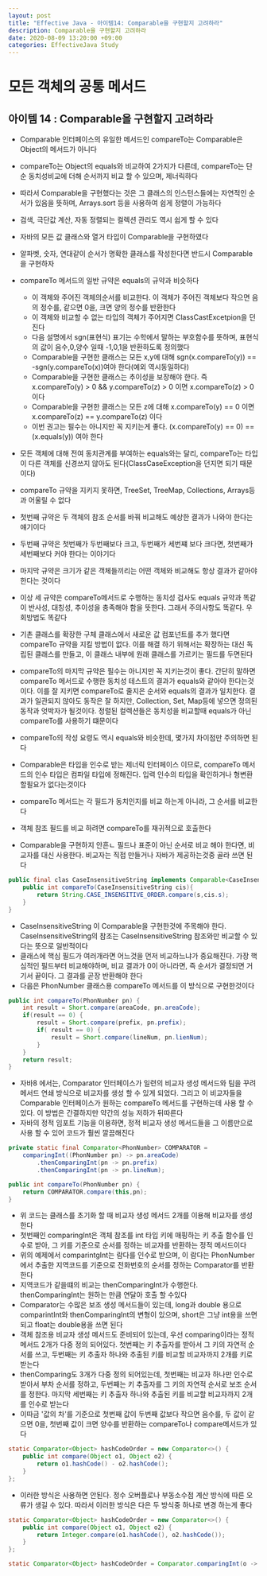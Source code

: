 ```yaml
---
layout: post
title: "Effective Java - 아이템14: Comparable을 구현할지 고려하라"
description: Comparable을 구현할지 고려하라
date: 2020-08-09 13:20:00 +09:00
categories: EffectiveJava Study
---
```



# 모든 객체의 공통 메서드

## 아이템 14 : Comparable을 구현할지 고려하라

- Comparable 인터페이스의 유일한 메서드인 compareTo는 Comparable은 Object의 메서드가 아니다
- compareTo는 Object의 equals와 비교하여 2가지가 다른데, compareTo는 단순 동치성비교에 더해 순서까지 비교 할 수 있으며, 제너릭하다
- 따라서 Comparable을 구현했다는 것은 그 클래스의 인스턴스들에는 자연적인 순서가 있음을 뜻하며, Arrays.sort 등을 사용하여 쉽게 정렬이 가능하다
- 검색, 극단값 계산, 자동 정렬되는 컬렉션 관리도 역시 쉽게 할 수 있다
- 자바의 모든 값 클래스와 열거 타입이 Comparable을 구현하였다
- 알파벳, 숫자, 연대같이 순서가 명확한 클래스를 작성한다면 반드시 Comparable을 구현하자
- compareTo 메서드의 일반 규약은 equals의 규약과 비슷하다
    * 이 객체와 주어진 객체의순서를 비교한다. 이 객체가 주어진 객체보다 작으면 음의 정수를, 같으면 0을, 크면 양의 정수를 반환한다
    * 이 객체와 비교할 수 없는 타입의 객체가 주어지면 ClassCastExcetpion을 던진다
    * 다음 설명에서 sgn(표현식) 표기는 수학에서 말하는 부호함수를 뜻하며, 표현식의 값이 음수,0,양수 일때 -1,0,1을 반환하도록 정의했다
    * Comparable을 구현한 클래스는 모든 x,y에 대해 sgn(x.compareTo(y)) == -sgn(y.compareTo(x))여야 한다(예외 역시동일하다)
    * Comparable을 구현한 클래스는 추이성을 보장해야 한다. 즉 x.compareTo(y) > 0 && y.compareTo(z) > 0 이면 x.compareTo(z) > 0 이다
    * Comparable을 구현한 클래스는 모든 z에 대해 x.compareTo(y) == 0 이면 x.compareTo(z) == y.compareTo(z) 이다
    * 이번 권고는 필수는 아니지만 꼭 지키는게 좋다. (x.compareTo(y) == 0) == (x.equals(y)) 여야 한다

- 모든 객체에 대해 전여 동치관계를 부여하는 equals와는 달리, compareTo는 타입이 다른 객체를 신경쓰지 않아도 된다(ClassCaseException을 던지면 되기 때문이다)
- compareTo 규약을 지키지 못하면, TreeSet, TreeMap, Collections, Arrays등과 어울릴 수 없다
- 첫번째 규약은 두 객체의 참조 순서를 바꿔 비교해도 예상한 결과가 나와야 한다는 얘기이다
- 두번째 규약은 첫번째가 두번째보다 크고, 두번째가 세번쨰 보다 크다면, 첫번째가 세번째보다 커야 한다는 이야기다
- 마지막 규약은 크기가 같은 객체들끼리는 어떤 객체와 비교해도 항상 결과가 같아야한다는 것이다
- 이상 세 규약은 compareTo메서드로 수행하는 동치성 검사도 equals 규약과 똑같이 반사성, 대칭성, 추이성을 충족해야 함을 뜻한다. 그래서 주의사항도 똑같다. 우회방법도 똑같다
- 기촌 클래스를 확장한 구체 클래스에서 새로운 값 컴포넌트를 추가 했다면 compareTo 규약을 지킬 방법이 없다. 이를 해결 하기 위해서는 확장하는 대신 독립된 클래스를 만들고, 이 클래스 내부에 원래 클래스를 가르키는 필드를 두면된다
- compareTo의 마지막 규약은 필수는 아니지만 꼭 지키는것이 좋다. 간단히 말하면 compareTo 메서드로 수행한 동치성 테스트의 결과가 equals와 같아야 한다는것이다. 
이를 잘 지키면 compareTo로 줄지은 순서와 equals의 결과가 일치한다. 결과가 일관되지 않아도 동작은 잘 하지만, Collection, Set, Map등에 넣으면 정의된 동작과 엇박자가 될것이다.
정렬된 컬렉션들은 동치성을 비교할때 equals가 아닌 compareTo를 사용하기 떄문이다
- compareTo의 작성 요령도 역시 equals와 비슷한데, 몇가지 차이점만 주의하면 된다
- Comparable은 타입을 인수로 받는 제너릭 인터페이스 이므로, compareTo 메서드의 인수 타입은 컴파일 타입에 정해진다. 입력 인수의 타입을 확인하거나 형변환 할필요가 없다는것이다
- compareTo 메서드는 각 필드가 동치인지를 비교 하는게 아니라, 그 순서를 비교한다
- 객체 참조 필드를 비교 하려면 compareTo를 재귀적으로 호출한다
- Comparable을 구현하지 안흔ㄴ 필드나 표준이 아닌 순서로 비교 해야 한다면, 비교자를 대신 사용한다. 비교자는 직접 만들거나 자바가 제공하는것중 골라 쓰면 된다

```java
public final clas CaseInsensitiveString implements Comparable<CaseInsensitiveString> {
    public int compareTo(CaseInsensitiveString cis){
        return String.CASE_INSENSITIVE_ORDER.compare(s,cis.s);
    }
}
```

- CaseInsensitiveString 이 Comparable<CaseInsensitiveString>을 구현한것에 주목해야 한다. CaseInsensitiveString의 참조는 CaseInsensitiveString 참조와만 비교할 수 있다는 뜻으로 일반적이다
- 클래스에 핵심 필드가 여러개라면 어느것을 먼저 비교하느냐가 중요해진다. 가장 핵심적인 필드부터 비교해야하며, 비교 결과가 0이 아니라면, 즉 순서가 결정되면 거기서 끝이다. 그 결과를 곧장 반환해야 한다
- 다음은 PhonNumber 클래스용 compareTo 메서드를 이 방식으로 구현한것이다

```java
public int compareTo(PhonNumber pn) {
    int result = Short.compare(areaCode, pn.areaCode);
    if(result == 0) {
        result = Short.compare(prefix, pn.prefix);
        if( result == 0) {
            result = Short.compare(lineNum, pn.lienNum);
        }
    }
    return result;
}
```

- 자바8 에서는, Comparator 인터페이스가 일련의 비교자 생성 메서드와 팀을 꾸려 메서드 연쇄 방식으로 비교자를 생성 할 수 있게 되었다. 
그리고 이 비교자들을 Comparable 인터페이스가 원하는 compareTo 메서드를 구현하는데 사용 할 수 있다. 이 방법은 간결하지만 약간의 성능 저하가 뒤따른다
- 자바의 정적 임포트 기능을 이용하면, 정적 비교자 생성 메서드들을 그 이름만으로 사용 할 수 있어 코드가 훨씬 깔끔해진다

```java
private static final Comparator<PhonNumber> COMPARATOR =
    comparingInt((PhonNumber pn) -> pn.areaCode)
        .thenComparingInt(pn -> pn.prefix)
        .thenComparingInt(pn -> pn.lineNum);

public int compareTo(PhonNumber pn) {
    return COMPARATOR.compare(this,pn);
}
```

- 위 코드는 클래스를 초기화 할 때 비교자 생성 메서드 2개를 이용해 비교자를 생성한다
- 첫번째인 comparingInt은 객체 참조를 int 타입 키에 매핑하는 키 추출 함수를 인수로 받아, 그 키를 기준으로 순서를 정하는 비교자를 반환하는 정적 메서드이다
- 위의 예제에서 comparintgInt는 람다를 인수로 받으며, 이 람다는 PhonNumber에서 추출한 지역코드를 기준으로 전화번호의 순서를 정하는 Comparator<PhonNumber>를 반환한다
- 지역코드가 같을떄의 비교는 thenComparingInt가 수행한다. thenComparingInt는 원하는 만큼 연달아 호출 할 수있다
- Comparator는 수많은 보조 생성 메서드들이 있는데, long과 double 용으로 comparintInt와 thenComparingInt의 변형이 있으며, short은 그냥 int용을 쓰면 되고 float는 double용을 쓰면 된다
- 객체 참조용 비교자 생성 메서드도 준비되어 있는데, 우선 comparing이라는 정적 메서드 2개가 다중 정의 되어있다. 
첫번째는 키 추출자를 받아서 그 키의 자연적 순서를 쓰고, 두번째는 키 추출자 하나와 추출된 키를 비교할 비교자까지 2개를 키로 받는다
- thenComparing도 3개가 다중 정의 되어있는데, 첫번째는 비교자 하나만 인수로 받아서 부차 순서를 정하고, 두번째는 키 추출자를 그 키의 자연적 순서로 보조 순서를 정한다. 
마지막 세번째는 키 추출자 하나와 추출된 키를 비교할 비교자까지 2개를 인수로 받는다
- 이따금 '값의 차'를 기준으로 첫번째 값이 두번째 값보다 작으면 음수를, 두 값이 같으면 0을, 첫번째 값이 크면 양수를 반환하는 compareTo나 compare메서드가 있다

```java
static Comparator<Object> hashCodeOrder = new Comparator<>() {
    public int compare(Object o1, Object o2) {
        return o1.hashCode() - o2.hashCode();
    }
};
```

- 이러한 방식은 사용하면 안된다. 정수 오버플로나 부동소수점 계산 방식에 따른 오류가 생길 수 있다. 따라서 이러한 방식은 다은 두 방식중 하나로 변경 하는게 좋다

```java
static Comparator<Object> hashCodeOrder = new Comparator<>() {
    public int compare(Object o1, Object o2) {
        return Integer.compare(o1.hashCode(), o2.hashCode());
    }
};

static Comparator<Object> hashCodeOrder = Comparator.comparingInt(o -> o.hashCode());
```
